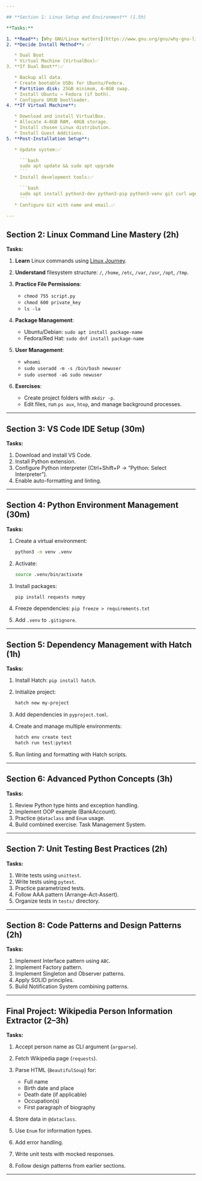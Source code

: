 ```yaml
---

## **Section 1: Linux Setup and Environment** (1.5h)

**Tasks:**

1. **Read**: [Why GNU/Linux matters](https://www.gnu.org/gnu/why-gnu-linux.en.html).✅
2. **Decide Install Method**: ✅

   * Dual Boot
   * Virtual Machine (VirtualBox)✅
3. **If Dual Boot**:✅

   * Backup all data.
   * Create bootable USBs for Ubuntu/Fedora.
   * Partition disk: 25GB minimum, 4–8GB swap.
   * Install Ubuntu → Fedora (if both).
   * Configure GRUB bootloader.
4. **If Virtual Machine**:

   * Download and install VirtualBox.
   * Allocate 4–8GB RAM, 40GB storage.
   * Install chosen Linux distribution.
   * Install Guest Additions.
5. **Post-Installation Setup**:

   * Update system:✅

     ```bash
     sudo apt update && sudo apt upgrade
     ```
   * Install development tools:✅

     ```bash
     sudo apt install python3-dev python3-pip python3-venv git curl wget vim build-essential
     ```
   * Configure Git with name and email.✅

---
```


## **Section 2: Linux Command Line Mastery** (2h)

**Tasks:**

1. **Learn** Linux commands using [Linux Journey](https://linuxjourney.com/).
2. **Understand** filesystem structure: `/`, `/home`, `/etc`, `/var`, `/usr`, `/opt`, `/tmp`.
3. **Practice File Permissions**:

   - `chmod 755 script.py`
   - `chmod 600 private_key`
   - `ls -la`

4. **Package Management**:

   - Ubuntu/Debian: `sudo apt install package-name`
   - Fedora/Red Hat: `sudo dnf install package-name`

5. **User Management**:

   - `whoami`
   - `sudo useradd -m -s /bin/bash newuser`
   - `sudo usermod -aG sudo newuser`

6. **Exercises**:

   - Create project folders with `mkdir -p`.
   - Edit files, run `ps aux`, `htop`, and manage background processes.

---

## **Section 3: VS Code IDE Setup** (30m)

**Tasks:**

1. Download and install VS Code.
2. Install Python extension.
3. Configure Python interpreter (Ctrl+Shift+P → “Python: Select Interpreter”).
4. Enable auto-formatting and linting.

---

## **Section 4: Python Environment Management** (30m)

**Tasks:**

1. Create a virtual environment:

   ```bash
   python3 -m venv .venv
   ```

2. Activate:

   ```bash
   source .venv/bin/activate
   ```

3. Install packages:

   ```bash
   pip install requests numpy
   ```

4. Freeze dependencies: `pip freeze > requirements.txt`
5. Add `.venv` to `.gitignore`.

---

## **Section 5: Dependency Management with Hatch** (1h)

**Tasks:**

1. Install Hatch: `pip install hatch`.
2. Initialize project:

   ```bash
   hatch new my-project
   ```

3. Add dependencies in `pyproject.toml`.
4. Create and manage multiple environments:

   ```bash
   hatch env create test
   hatch run test:pytest
   ```

5. Run linting and formatting with Hatch scripts.

---

## **Section 6: Advanced Python Concepts** (3h)

**Tasks:**

1. Review Python type hints and exception handling.
2. Implement OOP example (BankAccount).
3. Practice `@dataclass` and `Enum` usage.
4. Build combined exercise: Task Management System.

---

## **Section 7: Unit Testing Best Practices** (2h)

**Tasks:**

1. Write tests using `unittest`.
2. Write tests using `pytest`.
3. Practice parametrized tests.
4. Follow AAA pattern (Arrange-Act-Assert).
5. Organize tests in `tests/` directory.

---

## **Section 8: Code Patterns and Design Patterns** (2h)

**Tasks:**

1. Implement Interface pattern using `ABC`.
2. Implement Factory pattern.
3. Implement Singleton and Observer patterns.
4. Apply SOLID principles.
5. Build Notification System combining patterns.

---

## **Final Project: Wikipedia Person Information Extractor** (2–3h)

**Tasks:**

1. Accept person name as CLI argument (`argparse`).
2. Fetch Wikipedia page (`requests`).
3. Parse HTML (`BeautifulSoup`) for:

   - Full name
   - Birth date and place
   - Death date (if applicable)
   - Occupation(s)
   - First paragraph of biography

4. Store data in `@dataclass`.
5. Use `Enum` for information types.
6. Add error handling.
7. Write unit tests with mocked responses.
8. Follow design patterns from earlier sections.

---
